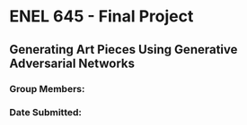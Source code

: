 # ENEL 645 - Final Project
## Generating Art Pieces Using Generative Adversarial Networks

### Group Members: 
### Date Submitted:
